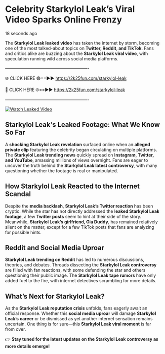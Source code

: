# Celebrity Starkylol Leak’s Viral Video Sparks Online Frenzy

18 seconds ago

The **Starkylol Leak leaked video** has taken the internet by storm, becoming one of the most talked-about topics on **Twitter, Reddit, and TikTok**. Fans and critics alike are buzzing about the **Starkylol Leak viral video**, with speculation running wild across social media platforms.

———————————————————-

🌐 CLICK HERE 🟢==►► https://2k25fun.com/starkylol-leak

🔴 CLICK HERE 🌐==►► https://2k25fun.com/starkylol-leak

———————————————————-

[![Watch Leaked Video](https://miro.medium.com/v2/resize:fit:828/format:webp/1*cilzJN44JGOrTw9NJCrNHA.gif "Watch Leaked Video")](https://2k25fun.com/starkylol-leak)

## **Starkylol Leak's Leaked Footage: What We Know So Far**  
A **shocking Starkylol Leak revelation** surfaced online when an **alleged private clip** featuring the celebrity began circulating on multiple platforms. The **Starkylol Leak trending news** quickly spread on **Instagram, Twitter, and YouTube**, amassing millions of views overnight. Fans are eager to uncover the truth behind the **Starkylol Leak latest controversy**, with many questioning whether the footage is real or manipulated.  

## **How Starkylol Leak Reacted to the Internet Scandal**  
Despite the **media backlash**, **Starkylol Leak’s Twitter reaction** has been cryptic. While the star has not directly addressed the **leaked Starkylol Leak footage**, a few **Twitter posts** seem to hint at their side of the story. Meanwhile, **Starkylol Leak’s girlfriend, Gia Duddy**, has remained relatively silent on the matter, except for a few TikTok posts that fans are analyzing for possible hints.  

## **Reddit and Social Media Uproar**  
**Starkylol Leak trending on Reddit** has led to numerous discussions, theories, and debates. Threads dissecting the **Starkylol Leak controversy** are filled with fan reactions, with some defending the star and others questioning their public image. The **Starkylol Leak tape rumors** have only added fuel to the fire, with internet detectives scrambling for more details.  

## **What’s Next for Starkylol Leak?**  
As the **Starkylol Leak reputation crisis** unfolds, fans eagerly await an official response. Whether this **social media uproar** will damage **Starkylol Leak’s career** or be dismissed as yet another internet sensation remains uncertain. One thing is for sure—this **Starkylol Leak viral moment** is far from over.  

👉 **Stay tuned for the latest updates on the Starkylol Leak controversy as more details emerge!**  
